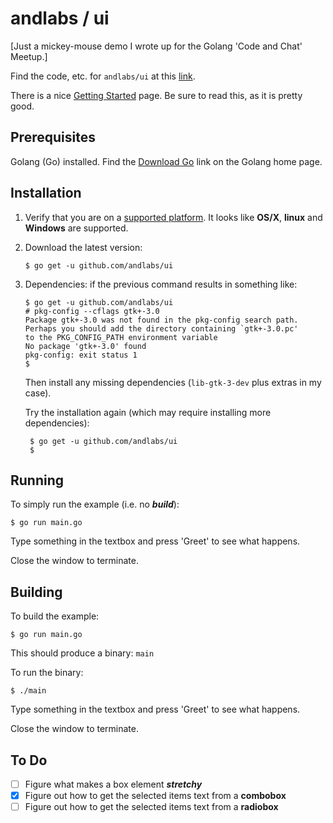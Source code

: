 # andlabs / ui

[Just a mickey-mouse demo I wrote up for the Golang 'Code and Chat' Meetup.]

Find the code, etc. for `andlabs/ui` at this [link](https://github.com/andlabs/ui).

There is a nice [Getting Started](https://github.com/andlabs/ui/wiki/Getting-Started) page.
Be sure to read this, as it is pretty good.

## Prerequisites

Golang (Go) installed. Find the [Download Go](https://golang.org/) link on the Golang home page.

## Installation

1. Verify that you are on a [supported platform](https://github.com/andlabs/ui#update-5-june-2016-you-can-finally-go-get-this-package). It looks like __OS/X__, __linux__ and __Windows__ are supported.

2. Download the latest version:

    ```
    $ go get -u github.com/andlabs/ui
    ```

3. Dependencies: if the previous command results in something like:

    ```
    $ go get -u github.com/andlabs/ui
    # pkg-config --cflags gtk+-3.0
    Package gtk+-3.0 was not found in the pkg-config search path.
    Perhaps you should add the directory containing `gtk+-3.0.pc'
    to the PKG_CONFIG_PATH environment variable
    No package 'gtk+-3.0' found
    pkg-config: exit status 1
    $
    ```

    Then install any missing dependencies (`lib-gtk-3-dev` plus extras in my case).

    Try the installation again (which may require installing more dependencies):

        $ go get -u github.com/andlabs/ui
        $

## Running

To simply run the example (i.e. no ___build___):

    $ go run main.go

Type something in the textbox and press 'Greet' to see what happens.

Close the window to terminate.

## Building

To build the example:

    $ go run main.go

This should produce a binary: `main`

To run the binary:

    $ ./main

Type something in the textbox and press 'Greet' to see what happens.

Close the window to terminate.

## To Do

* [ ] Figure what makes a box element ___stretchy___
* [x] Figure out how to get the selected items text from a __combobox__
* [ ] Figure out how to get the selected items text from a __radiobox__
